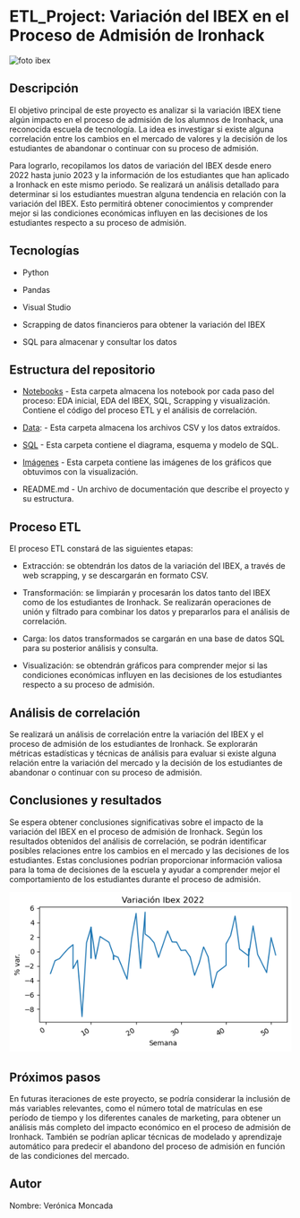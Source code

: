 # ETL_Project: Variación del IBEX en el Proceso de Admisión de Ironhack
![foto ibex](https://github.com/veronicamonper/ETL_Project/assets/131816220/ae6070b0-bf70-4044-b18b-a27d0581f0ec)

## Descripción
El objetivo principal de este proyecto es analizar si la variación IBEX tiene algún impacto en el proceso de admisión de los alumnos de Ironhack, una reconocida escuela de tecnología. La idea es investigar si existe alguna correlación entre los cambios en el mercado de valores y la decisión de los estudiantes de abandonar o continuar con su proceso de admisión.

Para lograrlo, recopilamos los datos de variación del IBEX desde enero 2022 hasta junio 2023 y la información de los estudiantes que han aplicado a Ironhack en este mismo periodo. Se realizará un análisis detallado para determinar si los estudiantes muestran alguna tendencia en relación con la variación del IBEX. Esto permitirá obtener conocimientos y comprender mejor si las condiciones económicas influyen en las decisiones de los estudiantes respecto a su proceso de admisión.

## Tecnologías 

- Python

- Pandas

- Visual Studio

- Scrapping de datos financieros para obtener la variación del IBEX

- SQL para almacenar y consultar los datos

## Estructura del repositorio

- [Notebooks](../Ironhack/proyectos/ETL_Project/notebooks) - Esta carpeta almacena los notebook por cada paso del proceso: EDA inicial, EDA del IBEX, SQL, Scrapping y visualización. Contiene el código del proceso ETL y el análisis de correlación.

- [Data](../Ironhack/proyectos/ETL_Project/data): - Esta carpeta  almacena los archivos CSV y los datos extraídos.

- [SQL](../Ironhack/proyectos/ETL_Project/SQL) - Esta carpeta contiene el diagrama, esquema y modelo de SQL.

- [Imágenes](../Ironhack/proyectos/ETL_Project/imagenes) - Esta carpeta contiene las imágenes de los gráficos que obtuvimos con la visualización.

- README.md - Un archivo de documentación que describe el proyecto y su estructura.

## Proceso ETL

El proceso ETL constará de las siguientes etapas:

- Extracción: se obtendrán los datos de la variación del IBEX, a través de web scrapping, y se descargarán en formato CSV.

- Transformación: se limpiarán y procesarán los datos tanto del IBEX como de los estudiantes de Ironhack. Se realizarán operaciones de unión y filtrado para combinar los datos y prepararlos para el análisis de correlación.

- Carga: los datos transformados se cargarán en una base de datos SQL para su posterior análisis y consulta.

- Visualización: se obtendrán gráficos para comprender mejor si las condiciones económicas influyen en las decisiones de los estudiantes respecto a su proceso de admisión.

## Análisis de correlación

Se realizará un análisis de correlación entre la variación del IBEX y el proceso de admisión de los estudiantes de Ironhack. Se explorarán métricas estadísticas y técnicas de análisis para evaluar si existe alguna relación entre la variación del mercado y la decisión de los estudiantes de abandonar o continuar con su proceso de admisión.

## Conclusiones y resultados

Se espera obtener conclusiones significativas sobre el impacto de la variación del IBEX en el proceso de admisión de Ironhack. Según los resultados obtenidos del análisis de correlación, se podrán identificar posibles relaciones entre los cambios en el mercado y las decisiones de los estudiantes. Estas conclusiones podrían proporcionar información valiosa para la toma de decisiones de la escuela y ayudar a comprender mejor el comportamiento de los estudiantes durante el proceso de admisión.

![varibex22](https://github.com/veronicamonper/ETL_Project/blob/main/imagenes/varibex22.png)



## Próximos pasos

En futuras iteraciones de este proyecto, se podría considerar la inclusión de más variables relevantes, como el número total de matrículas en ese período de tiempo y los diferentes canales de marketing, para obtener un análisis más completo del impacto económico en el proceso de admisión de Ironhack. También se podrían aplicar técnicas de modelado y aprendizaje automático para predecir el abandono del proceso de admisión en función de las condiciones del mercado.

## Autor

Nombre: Verónica Moncada



